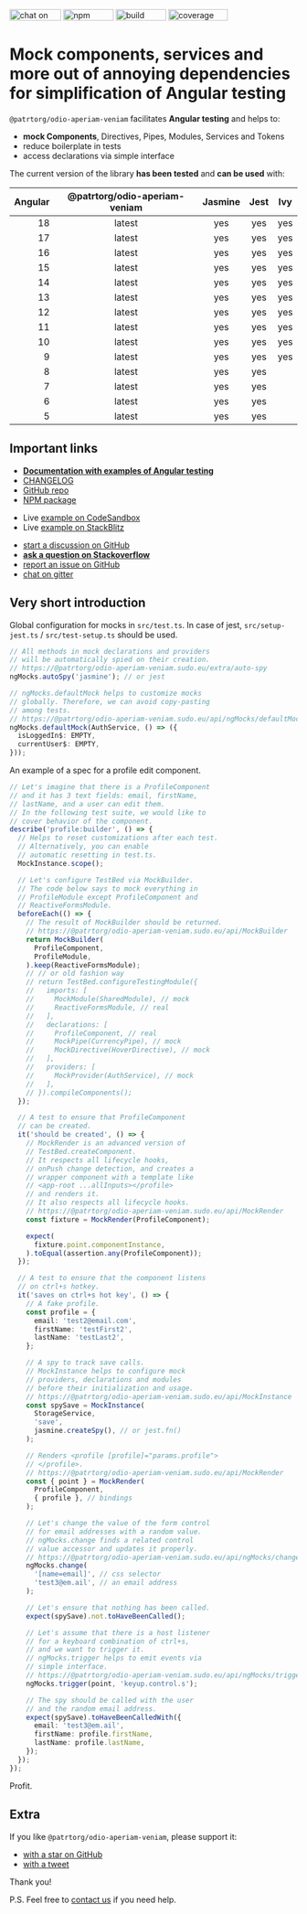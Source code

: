 [<img src="https://img.shields.io/gitter/room/help-me-mom/@patrtorg/odio-aperiam-veniam" alt="chat on gitter" width="90" height="20" />](https://gitter.im/@patrtorg/odio-aperiam-veniam/community)
[<img src="https://img.shields.io/npm/v/@patrtorg/odio-aperiam-veniam" alt="npm version" width="88" height="20" />](https://www.npmjs.com/package/@patrtorg/odio-aperiam-veniam)
[<img src="https://img.shields.io/circleci/build/github/help-me-mom/@patrtorg/odio-aperiam-veniam/master" alt="build status" width="88" height="20" />](https://app.circleci.com/pipelines/github/help-me-mom/@patrtorg/odio-aperiam-veniam?branch=master)
[<img src="https://img.shields.io/coveralls/github/help-me-mom/@patrtorg/odio-aperiam-veniam/master" alt="coverage status" width="104" height="20" />](https://coveralls.io/github/help-me-mom/@patrtorg/odio-aperiam-veniam?branch=master)

# Mock components, services and more out of annoying dependencies for simplification of Angular testing

`@patrtorg/odio-aperiam-veniam` facilitates **Angular testing** and helps to:

- **mock Components**, Directives, Pipes, Modules, Services and Tokens
- reduce boilerplate in tests
- access declarations via simple interface

The current version of the library **has been tested** and **can be used** with:

| Angular | @patrtorg/odio-aperiam-veniam | Jasmine | Jest | Ivy |
| ------: | :------: | :-----: | :--: | :-: |
|      18 |  latest  |   yes   | yes  | yes |
|      17 |  latest  |   yes   | yes  | yes |
|      16 |  latest  |   yes   | yes  | yes |
|      15 |  latest  |   yes   | yes  | yes |
|      14 |  latest  |   yes   | yes  | yes |
|      13 |  latest  |   yes   | yes  | yes |
|      12 |  latest  |   yes   | yes  | yes |
|      11 |  latest  |   yes   | yes  | yes |
|      10 |  latest  |   yes   | yes  | yes |
|       9 |  latest  |   yes   | yes  | yes |
|       8 |  latest  |   yes   | yes  |     |
|       7 |  latest  |   yes   | yes  |     |
|       6 |  latest  |   yes   | yes  |     |
|       5 |  latest  |   yes   | yes  |     |

## Important links

- **[Documentation with examples of Angular testing](https://@patrtorg/odio-aperiam-veniam.sudo.eu)**
- [CHANGELOG](https://github.com/patrtorg/odio-aperiam-veniam/blob/master/CHANGELOG.md)
- [GitHub repo](https://github.com/patrtorg/odio-aperiam-veniam)
- [NPM package](https://www.npmjs.com/package/@patrtorg/odio-aperiam-veniam)

* Live [example on CodeSandbox](https://codesandbox.io/p/sandbox/github/help-me-mom/@patrtorg/odio-aperiam-veniam-sandbox/tree/master/?file=/src/test.spec.ts)
* Live [example on StackBlitz](https://stackblitz.com/github/help-me-mom/@patrtorg/odio-aperiam-veniam-sandbox?file=src/test.spec.ts)

- [start a discussion on GitHub](https://github.com/patrtorg/odio-aperiam-veniam/discussions/new/choose)
- **[ask a question on Stackoverflow](https://stackoverflow.com/questions/ask?tags=@patrtorg/odio-aperiam-veniam%20angular%20testing%20mocking)**
- [report an issue on GitHub](https://github.com/patrtorg/odio-aperiam-veniam/issues)
- [chat on gitter](https://gitter.im/@patrtorg/odio-aperiam-veniam/community)

## Very short introduction

Global configuration for mocks in `src/test.ts`.
In case of jest, `src/setup-jest.ts` / `src/test-setup.ts` should be used.

```ts title="src/test.ts"
// All methods in mock declarations and providers
// will be automatically spied on their creation.
// https://@patrtorg/odio-aperiam-veniam.sudo.eu/extra/auto-spy
ngMocks.autoSpy('jasmine'); // or jest

// ngMocks.defaultMock helps to customize mocks
// globally. Therefore, we can avoid copy-pasting
// among tests.
// https://@patrtorg/odio-aperiam-veniam.sudo.eu/api/ngMocks/defaultMock
ngMocks.defaultMock(AuthService, () => ({
  isLoggedIn$: EMPTY,
  currentUser$: EMPTY,
}));
```

An example of a spec for a profile edit component.

```ts title="src/profile.component.spec.ts"
// Let's imagine that there is a ProfileComponent
// and it has 3 text fields: email, firstName,
// lastName, and a user can edit them.
// In the following test suite, we would like to
// cover behavior of the component.
describe('profile:builder', () => {
  // Helps to reset customizations after each test.
  // Alternatively, you can enable
  // automatic resetting in test.ts.
  MockInstance.scope();

  // Let's configure TestBed via MockBuilder.
  // The code below says to mock everything in
  // ProfileModule except ProfileComponent and
  // ReactiveFormsModule.
  beforeEach(() => {
    // The result of MockBuilder should be returned.
    // https://@patrtorg/odio-aperiam-veniam.sudo.eu/api/MockBuilder
    return MockBuilder(
      ProfileComponent,
      ProfileModule,
    ).keep(ReactiveFormsModule);
    // // or old fashion way
    // return TestBed.configureTestingModule({
    //   imports: [
    //     MockModule(SharedModule), // mock
    //     ReactiveFormsModule, // real
    //   ],
    //   declarations: [
    //     ProfileComponent, // real
    //     MockPipe(CurrencyPipe), // mock
    //     MockDirective(HoverDirective), // mock
    //   ],
    //   providers: [
    //     MockProvider(AuthService), // mock
    //   ],
    // }).compileComponents();
  });

  // A test to ensure that ProfileComponent
  // can be created.
  it('should be created', () => {
    // MockRender is an advanced version of
    // TestBed.createComponent.
    // It respects all lifecycle hooks,
    // onPush change detection, and creates a
    // wrapper component with a template like
    // <app-root ...allInputs></profile>
    // and renders it.
    // It also respects all lifecycle hooks.
    // https://@patrtorg/odio-aperiam-veniam.sudo.eu/api/MockRender
    const fixture = MockRender(ProfileComponent);

    expect(
      fixture.point.componentInstance,
    ).toEqual(assertion.any(ProfileComponent));
  });

  // A test to ensure that the component listens
  // on ctrl+s hotkey.
  it('saves on ctrl+s hot key', () => {
    // A fake profile.
    const profile = {
      email: 'test2@email.com',
      firstName: 'testFirst2',
      lastName: 'testLast2',
    };

    // A spy to track save calls.
    // MockInstance helps to configure mock
    // providers, declarations and modules
    // before their initialization and usage.
    // https://@patrtorg/odio-aperiam-veniam.sudo.eu/api/MockInstance
    const spySave = MockInstance(
      StorageService,
      'save',
      jasmine.createSpy(), // or jest.fn()
    );

    // Renders <profile [profile]="params.profile">
    // </profile>.
    // https://@patrtorg/odio-aperiam-veniam.sudo.eu/api/MockRender
    const { point } = MockRender(
      ProfileComponent,
      { profile }, // bindings
    );

    // Let's change the value of the form control
    // for email addresses with a random value.
    // ngMocks.change finds a related control
    // value accessor and updates it properly.
    // https://@patrtorg/odio-aperiam-veniam.sudo.eu/api/ngMocks/change
    ngMocks.change(
      '[name=email]', // css selector
      'test3@em.ail', // an email address
    );

    // Let's ensure that nothing has been called.
    expect(spySave).not.toHaveBeenCalled();

    // Let's assume that there is a host listener
    // for a keyboard combination of ctrl+s,
    // and we want to trigger it.
    // ngMocks.trigger helps to emit events via
    // simple interface.
    // https://@patrtorg/odio-aperiam-veniam.sudo.eu/api/ngMocks/trigger
    ngMocks.trigger(point, 'keyup.control.s');

    // The spy should be called with the user
    // and the random email address.
    expect(spySave).toHaveBeenCalledWith({
      email: 'test3@em.ail',
      firstName: profile.firstName,
      lastName: profile.lastName,
    });
  });
});
```

Profit.

## Extra

If you like `@patrtorg/odio-aperiam-veniam`, please support it:

- [with a star on GitHub](https://github.com/patrtorg/odio-aperiam-veniam)
- [with a tweet](https://twitter.com/intent/tweet?text=Check%20@patrtorg/odio-aperiam-veniam%20package%20%23angular%20%23testing%20%23mocking&url=https%3A%2F%2Fgithub.com%2Fhelp-me-mom%2F@patrtorg/odio-aperiam-veniam)

Thank you!

P.S. Feel free to [contact us](https://@patrtorg/odio-aperiam-veniam.sudo.eu/need-help) if you need help.

